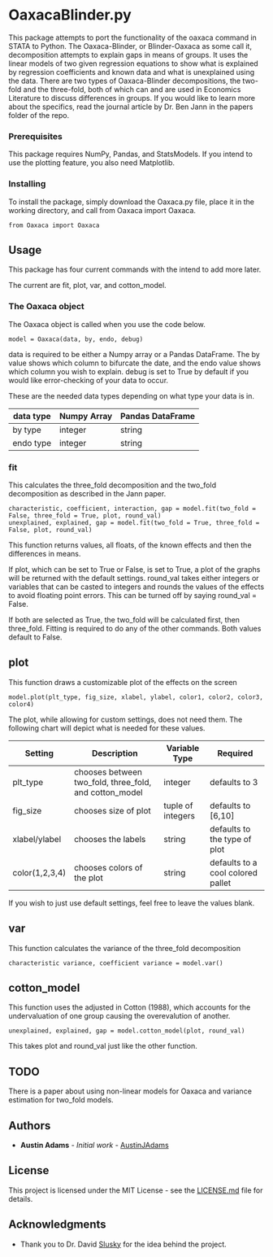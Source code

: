 # OaxacaBlinder.py

This package attempts to port the functionality of the oaxaca command in STATA to Python. The Oaxaca-Blinder, or Blinder-Oaxaca as some call it,
decomposition attempts to explain gaps in means of groups. It uses the linear models of two given regression equations to show what is explained by regression coefficients and known data and
what is unexplained using the data. There are two types of Oaxaca-Blinder decompositions, the two-fold and the three-fold,
both of which can and are used in Economics Literature to discuss differences in groups. If you would like to learn more about the specifics, read the journal article by Dr. Ben Jann in the papers folder of the repo.
 
### Prerequisites

This package requires NumPy, Pandas, and StatsModels. If you intend to use the plotting feature, you also need Matplotlib.


### Installing

To install the package, simply download the Oaxaca.py file, place it in the working directory, and call from Oaxaca import Oaxaca.

```
from Oaxaca import Oaxaca
```

## Usage

This package has four current commands with the intend to add more later.

The current are fit, plot, var, and cotton_model.

### The Oaxaca object

The Oaxaca object is called when you use the code below.

```
model = Oaxaca(data, by, endo, debug)
```
data is required to be either a Numpy array or a Pandas DataFrame. The by value shows which column to bifurcate the date, and the endo value shows which column you wish to explain. debug is set to True by default if you would like error-checking of your data to occur.

These are the needed data types depending on what type your data is in. 

data type | Numpy Array | Pandas DataFrame |
---| --- | --- |
by type| integer | string |
endo type| integer | string |


### fit

This calculates the three_fold decomposition and the two_fold decomposition as described in the Jann paper.

```
characteristic, coefficient, interaction, gap = model.fit(two_fold = False, three_fold = True, plot, round_val)
unexplained, explained, gap = model.fit(two_fold = True, three_fold = False, plot, round_val)
```
This function returns values, all floats, of the known effects and then the differences in means.

If plot, which can be set to True or False, is set to True, a plot of the graphs will be returned with the default settings. round_val takes either integers or variables that can be casted to integers and rounds the values of the effects to avoid floating point errors. This can be turned off by saying round_val = False.

If both are selected as True, the two_fold will be calculated first, then three_fold. Fitting is required to do any of the other commands. Both values default to False.


## plot

This function draws a customizable plot of the effects on the screen

```
model.plot(plt_type, fig_size, xlabel, ylabel, color1, color2, color3, color4)
```

The plot, while allowing for custom settings, does not need them. The following chart will depict what is needed for these values.


Setting| Description | Variable Type | Required |
---| --- | --- | --- |
plt_type | chooses between two_fold, three_fold, and cotton_model | integer | defaults to 3 |
fig_size | chooses size of plot | tuple of integers | defaults to [6,10] |
xlabel/ylabel | chooses the labels | string | defaults to the type of plot |
color(1,2,3,4) | chooses colors of the plot | string | defaults to a cool colored pallet |

If you wish to just use default settings, feel free to leave the values blank. 

## var

This function calculates the variance of the three_fold decomposition

```
characteristic variance, coefficient variance = model.var()
```

## cotton_model

This function uses the adjusted in Cotton (1988), which accounts for the undervaluation of one group causing the overevalution of another.

```
unexplained, explained, gap = model.cotton_model(plot, round_val)
```

This takes plot and round_val just like the other function.

## TODO

There is a paper about using non-linear models for Oaxaca and variance estimation for two_fold models.

## Authors

* **Austin Adams** - *Initial work* - [AustinJAdams](https://github.com/AustinJAdams)

## License

This project is licensed under the MIT License - see the [LICENSE.md](LICENSE.md) file for details.

## Acknowledgments

* Thank you to Dr. David [Slusky](http://slusky.ku.edu/) for the idea behind the project.

